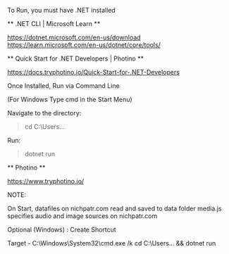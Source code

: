 To Run, you must have .NET installed

** .NET CLI | Microsoft Learn  **

https://dotnet.microsoft.com/en-us/download
https://learn.microsoft.com/en-us/dotnet/core/tools/

** Quick Start for .NET Developers | Photino **

https://docs.tryphotino.io/Quick-Start-for-.NET-Developers



Once Installed, Run via Command Line

(For Windows Type cmd in the Start Menu)

Navigate to the directory:

>cd C:\Users\...

Run:

>dotnet run


** Photino **

https://www.tryphotino.io/


NOTE:

On Start, datafiles on nichpatr.com read and saved to data folder
media.js specifies audio and image sources on nichpatr.com


Optional (Windows) : Create Shortcut

Target - C:\Windows\System32\cmd.exe /k cd C:\Users\... && dotnet run
